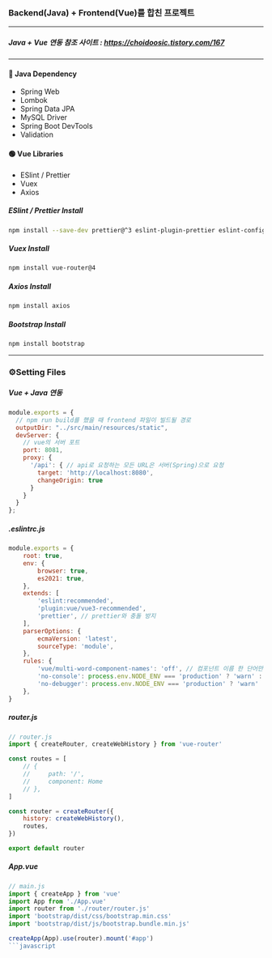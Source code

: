 ### Backend(Java) + Frontend(Vue)를 합친 프로젝트
---
##### Java + Vue 연동 참조 사이트 : https://choidoosic.tistory.com/167
---
#### 🔴 Java Dependency
- Spring Web
- Lombok
- Spring Data JPA
- MySQL Driver
- Spring Boot DevTools
- Validation

#### 🟢 Vue Libraries
- ESlint / Prettier
- Vuex
- Axios

##### ESlint / Prettier Install
```bash
npm install --save-dev prettier@^3 eslint-plugin-prettier eslint-config-prettier
```
##### Vuex Install
```bash
npm install vue-router@4
```
##### Axios Install
```bash
npm install axios
```
##### Bootstrap Install
```bash
npm install bootstrap
```
---
### ⚙️Setting Files
##### Vue + Java 연동
```javascript
module.exports = {
  // npm run build를 했을 때 frontend 파일이 빌드될 경로
  outputDir: "../src/main/resources/static",
  devServer: {
    // vue의 서버 포트
    port: 8081,
    proxy: {
      '/api': { // api로 요청하는 모든 URL은 서버(Spring)으로 요청
        target: 'http://localhost:8080',
        changeOrigin: true
      }
    }
  }
};
```
##### .eslintrc.js
```javascript
module.exports = {
    root: true,
    env: {
        browser: true,
        es2021: true,
    },
    extends: [
        'eslint:recommended',
        'plugin:vue/vue3-recommended',
        'prettier', // prettier와 충돌 방지
    ],
    parserOptions: {
        ecmaVersion: 'latest',
        sourceType: 'module',
    },
    rules: {
        'vue/multi-word-component-names': 'off', // 컴포넌트 이름 한 단어만 써도 허용
        'no-console': process.env.NODE_ENV === 'production' ? 'warn' : 'off',
        'no-debugger': process.env.NODE_ENV === 'production' ? 'warn' : 'off',
    },
}
```
##### router.js
```javascript
// router.js
import { createRouter, createWebHistory } from 'vue-router'

const routes = [
    // {
    //     path: '/',
    //     component: Home
    // },
]

const router = createRouter({
    history: createWebHistory(),
    routes,
})

export default router
```
##### App.vue
```javascript
// main.js
import { createApp } from 'vue'
import App from './App.vue'
import router from './router/router.js'
import 'bootstrap/dist/css/bootstrap.min.css'
import 'bootstrap/dist/js/bootstrap.bundle.min.js'

createApp(App).use(router).mount('#app')
```javascript
